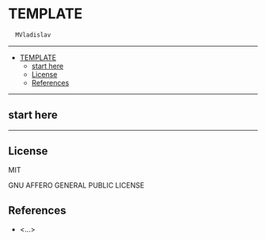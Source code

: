 # TEMPLATE

```sh
  MVladislav
```

---

- [TEMPLATE](#template)
  - [start here](#start-here)
  - [License](#license)
  - [References](#references)

---

## start here

---

## License

MIT

GNU AFFERO GENERAL PUBLIC LICENSE

## References

- <...>
